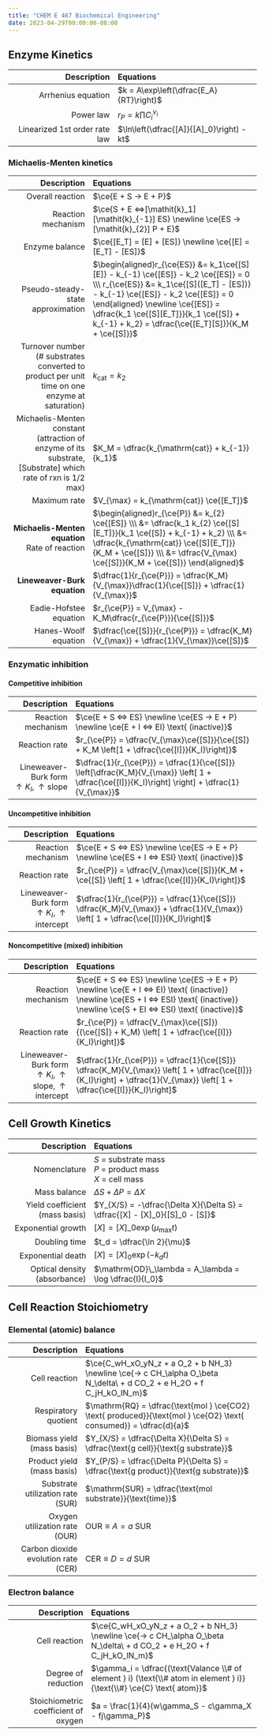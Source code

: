 ```yaml
---
title: "CHEM E 467 Biochemical Engineering"
date: 2023-04-29T00:00:00-08:00
---
```


## Enzyme Kinetics

|Description|Equations|
|-:|:-|
|Arrhenius equation|$k = A\exp\left(\dfrac{E_A}{RT}\right)$|
|Power law|$r_P = k\prod C_i^{\nu_i}$|
|Linearized 1st order rate law|$\ln\left(\dfrac{[A]}{[A]_0}\right) -kt$|

### Michaelis-Menten kinetics

|Description|Equations|
|-:|:-|
|Overall reaction|$\ce{E + S -> E + P}$|
|Reaction mechanism|$\ce{S + E <=>[\mathit{k}\_1][\mathit{k}_\{-1}] ES} \newline \ce{ES ->[\mathit{k}\_{2}] P + E}$|
|Enzyme balance|$\ce{[E_T] = [E] + [ES]} \newline \ce{[E] = [E_T] - [ES]}$|
|Pseudo-steady-state approximation|$\begin{aligned}r_{\ce{ES}} &= k_1\ce{[S][E]} - k_{-1} \ce{[ES]} - k_2 \ce{[ES]} = 0 \\\ r_{\ce{ES}} &= k_1\ce{[S]([E_T] - [ES])} - k_{-1} \ce{[ES]} - k_2 \ce{[ES]} = 0 \end{aligned} \newline \ce{[ES]} = \dfrac{k_1 \ce{[S][E_T]}}{k_1 \ce{[S]} + k_{-1} + k_2} = \dfrac{\ce{[E_T][S]}}{K_M + \ce{[S]}}$|
|Turnover number (# substrates converted to product per unit time on one enzyme at saturation)|$k_{\mathrm{cat}} = k_2$|
|Michaelis-Menten constant (attraction of enzyme of its substrate, [Substrate] which rate of rxn is 1/2 max)|$K_M = \dfrac{k_{\mathrm{cat}} + k_{-1}}{k_1}$|
|Maximum rate|$V_{\max} = k_{\mathrm{cat}} \ce{[E_T]}$|
|**Michaelis-Menten equation** <br/> Rate of reaction|$\begin{aligned}r_{\ce{P}} &= k_{2} \ce{[ES]} \\\ &= \dfrac{k_1 k_{2} \ce{[S][E_T]}}{k_1 \ce{[S]} + k_{-1} + k_2} \\\ &= \dfrac{k_{\mathrm{cat}} \ce{[S][E_T]}}{K_M + \ce{[S]}} \\\ &= \dfrac{V_{\max} \ce{[S]}}{K_M + \ce{[S]}} \end{aligned}$|
|**Lineweaver-Burk equation**|$\dfrac{1}{r_{\ce{P}}} = \dfrac{K_M}{V_{\max}}\dfrac{1}{\ce{[S]}} + \dfrac{1}{V_{\max}}$|
|Eadie-Hofstee equation|$r_{\ce{P}} = V_{\max} - K_M\dfrac{r_{\ce{P}}}{\ce{[S]}}$|
|Hanes-Woolf equation|$\dfrac{\ce{[S]}}{r_{\ce{P}}} = \dfrac{K_M}{V_{\max}} + \dfrac{1}{V_{\max}}\ce{[S]}$|

### Enzymatic inhibition

#### Competitive inhibition

|Description|Equations|
|-:|:-|
|Reaction mechanism|$\ce{E + S <=> ES} \newline \ce{ES -> E + P} \newline \ce{E + I <=> EI} \text{ (inactive)}$|
|Reaction rate|$r_{\ce{P}} = \dfrac{V_{\max}\ce{[S]}}{\ce{[S]} + K_M \left[1 + \dfrac{\ce{[I]}}{K_I}\right]}$|
|Lineweaver-Burk form <br/> $\uparrow K_I, \uparrow \text{slope}$|$\dfrac{1}{r_{\ce{P}}} = \dfrac{1}{\ce{[S]}} \left[\dfrac{K_M}{V_{\max}} \left[ 1 + \dfrac{\ce{[I]}}{K_I}\right] \right] + \dfrac{1}{V_{\max}}$|

#### Uncompetitive inhibition

|Description|Equations|
|-:|:-|
|Reaction mechanism|$\ce{E + S <=> ES} \newline \ce{ES -> E + P} \newline \ce{ES + I <=> ESI} \text{ (inactive)}$|
|Reaction rate|$r_{\ce{P}} = \dfrac{V_{\max}\ce{[S]}}{K_M + \ce{[S]} \left[ 1 + \dfrac{\ce{[I]}}{K_I}\right]}$|
|Lineweaver-Burk form <br/> $\uparrow K_I, \uparrow \text{intercept}$|$\dfrac{1}{r_{\ce{P}}} = \dfrac{1}{\ce{[S]}} \dfrac{K_M}{V_{\max}} + \dfrac{1}{V_{\max}} \left[ 1 + \dfrac{\ce{[I]}}{K_I}\right]$|

#### Noncompetitive (mixed) inhibition

|Description|Equations|
|-:|:-|
|Reaction mechanism|$\ce{E + S <=> ES} \newline \ce{ES -> E + P} \newline \ce{E + I <=> EI} \text{ (inactive)} \newline \ce{ES + I <=> ESI} \text{ (inactive)} \newline \ce{S + EI <=> ESI} \text{ (inactive)}$|
|Reaction rate|$r_{\ce{P}} = \dfrac{V_{\max}\ce{[S]}}{(\ce{[S]} + K_M) \left[ 1 + \dfrac{\ce{[I]}}{K_I}\right]}$|
|Lineweaver-Burk form <br/> $\uparrow K_I, \uparrow \text{slope}, \uparrow \text{intercept}$|$\dfrac{1}{r_{\ce{P}}} = \dfrac{1}{\ce{[S]}} \dfrac{K_M}{V_{\max}} \left[ 1 + \dfrac{\ce{[I]}}{K_I}\right] + \dfrac{1}{V_{\max}} \left[ 1 + \dfrac{\ce{[I]}}{K_I}\right]$|

## Cell Growth Kinetics

|Description|Equations|
|-:|:-|
|Nomenclature|$S$ = substrate mass <br/> $P$ = product mass <br/> $X$ = cell mass|
|Mass balance|$\Delta S +  \Delta P = \Delta X$|
|Yield coefficient (mass basis)|$Y_{X/S} = -\dfrac{\Delta X}{\Delta S} = \dfrac{[X] - [X]_0}{[S]_0 - [S]}$|
|Exponential growth|$[X] = [X]\_0 \exp(\mu_{\max}t)$|
|Doubling time|$t_d = \dfrac{\ln 2}{\mu}$|
|Exponential death|$[X] = [X]_0 \exp(-k_d t)$|
|Optical density (absorbance)|$\mathrm{OD}\_\lambda = A_\lambda = \log \dfrac{I}{I_0}$|

## Cell Reaction Stoichiometry

### Elemental (atomic) balance

|Description|Equations|
|-:|:-|
|Cell reaction|$\ce{C_wH_xO_yN_z + a O_2 + b NH_3} \newline \ce{-> c CH_\alpha O_\beta N_\delta\ + d CO_2 + e H_2O + f C_jH_kO_lN_m}$|
|Respiratory quotient|$\mathrm{RQ} = \dfrac{\text{mol } \ce{CO2} \text{ produced}}{\text{mol } \ce{O2} \text{ consumed}} = \dfrac{d}{a}$|
|Biomass yield (mass basis)|$Y_{X/S} = \dfrac{\Delta X}{\Delta S} = \dfrac{\text{g cell}}{\text{g substrate}}$|
|Product yield (mass basis)|$Y_{P/S} = \dfrac{\Delta P}{\Delta S} = \dfrac{\text{g product}}{\text{g substrate}}$|
|Substrate utilization rate (SUR)|$\mathrm{SUR} = \dfrac{\text{mol substrate}}{\text{time}}$|
|Oxygen utilization rate (OUR)|$\mathrm{OUR} \equiv A = a\ \mathrm{SUR}$|
|Carbon dioxide evolution rate (CER)|$\mathrm{CER} \equiv D = d\ \mathrm{SUR}$|

### Electron balance

|Description|Equations|
|-:|:-|
|Cell reaction|$\ce{C_wH_xO_yN_z + a O_2 + b NH_3} \newline \ce{-> c CH_\alpha O_\beta N_\delta\ + d CO_2 + e H_2O + f C_jH_kO_lN_m}$|
|Degree of reduction|$\gamma_i = \dfrac{(\text{Valance \\# of element } i) (\text{\\# atom in element } i)}{\text{\\#} \ce{C} \text{ atom}}$|
|Stoichiometric coefficient of oxygen|$a = \frac{1}{4}(w\gamma_S - c\gamma_X - fj\gamma_P)$|

<!-- ★ -->